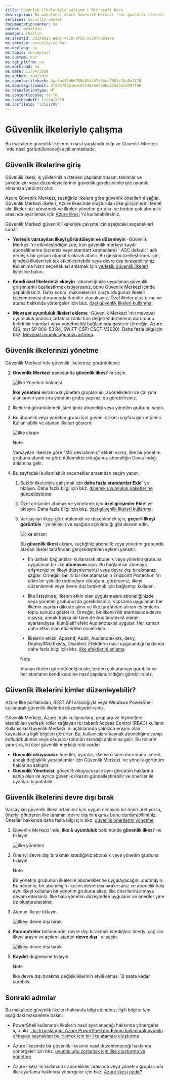 ```yaml
---
title: Güvenlik ilkeleriyle çalışma | Microsoft Docs
description: Bu makalede, Azure Güvenlik Merkezi 'nde güvenlik ilkeleriyle nasıl çalışılacağı açıklanır.
services: security-center
documentationcenter: na
author: memildin
manager: rkarlin
ms.assetid: 2d248817-ae97-4c10-8f5d-5c207a8019ea
ms.service: security-center
ms.devlang: na
ms.topic: conceptual
ms.custom: mvc
ms.tgt_pltfrm: na
ms.workload: na
ms.date: 11/04/2019
ms.author: memildin
ms.openlocfilehash: 4ac6ac52d6d950d814a37e94ea2801c2ba8e4170
ms.sourcegitcommit: 3f8017692169bd75483eefa96c225d45cd497f06
ms.translationtype: MT
ms.contentlocale: tr-TR
ms.lasthandoff: 11/04/2019
ms.locfileid: "73521200"
---
```

# <a name="working-with-security-policies"></a>Güvenlik ilkeleriyle çalışma

Bu makalede güvenlik ilkelerinin nasıl yapılandırıldığı ve Güvenlik Merkezi 'nde nasıl görüntüleneceği açıklanmaktadır. 

## <a name="introduction-to-security-policies"></a>Güvenlik ilkelerine giriş

Güvenlik ilkesi, iş yüklerinizin istenen yapılandırmasını tanımlar ve şirketinizin veya düzenleyicilerinin güvenlik gereksinimleriyle uyumlu olmanıza yardımcı olur.

Azure Güvenlik Merkezi, seçtiğiniz ilkelere göre güvenlik önerilerini sağlar. Güvenlik Merkezi ilkeleri, Azure Ilkesinde oluşturulan ilke girişimlerini temel alır. İlkelerinizi yönetmek ve ilkeleri yönetim grupları ve birden çok abonelik arasında ayarlamak için [Azure ilkesi](../governance/policy/overview.md) 'ni kullanabilirsiniz.

Güvenlik Merkezi güvenlik ilkeleriyle çalışma için aşağıdaki seçenekleri sunar:

* **Yerleşik varsayılan Ilkeyi görüntüleyin ve düzenleyin** -Güvenlik Merkezi 'ni etkinleştirdiğinizde, tüm güvenlik merkezi kayıtlı aboneliklerine (ücretsiz veya standart katmanlara) ' ASC default ' adlı yerleşik bir girişim otomatik olarak atanır. Bu girişimi özelleştirmek için, içindeki ilkeleri tek tek etkinleştirebilir veya devre dışı bırakabilirsiniz. Kullanıma hazır seçenekleri anlamak için [yerleşik güvenlik ilkeleri](security-center-policy-definitions.md) listesine bakın.

* **Kendi özel Ilkelerinizi ekleyin** -aboneliğinize uygulanan güvenlik girişimlerini özelleştirmek istiyorsanız, bunu Güvenlik Merkezi içinde yapabilirsiniz. Daha sonra, makineleriniz oluşturduğunuz ilkeleri izleyememesi durumunda öneriler alacaksınız. Özel ilkeler oluşturma ve atama hakkında yönergeler için bkz. [özel güvenlik Ilkeleri kullanma](custom-security-policies.md).

* **Mevzuat uyumluluk Ilkeleri ekleme** -Güvenlik Merkezi 'nin mevzuat uyumluluk panosu, ortamınızdaki tüm değerlendirmelerin durumunu belirli bir standart veya yönetmeliği bağlamında gösterir (örneğin, Azure CIS, nıst SP 800-53 R4, SWIFT CSP) CSCF-V2020). Daha fazla bilgi için bkz. [Mevzuat uyumluluğunuzu artırma](security-center-compliance-dashboard.md).


## <a name="managing-your-security-policies"></a>Güvenlik ilkelerinizi yönetme

Güvenlik Merkezi'nde güvenlik ilkelerinizi görüntüleme:

1. **Güvenlik Merkezi** panosunda **güvenlik ilkesi**' ni seçin.

    ![İlke Yönetimi bölmesi](./media/security-center-policies/security-center-policy-mgt.png)

   **İlke yönetimi** ekranında yönetim gruplarının, aboneliklerin ve çalışma alanlarının yanı sıra yönetim grubu yapınızı da görebilirsiniz.

1. İlkelerini görüntülemek istediğiniz aboneliği veya yönetim grubunu seçin.

1. Bu abonelik veya yönetim grubu için güvenlik ilkesi sayfası görüntülenir. Kullanılabilir ve atanan ilkeleri gösterir.

   ![ilke ekranı](./media/tutorial-security-policy/security-policy-page.png)

    > [!NOTE]
    > Varsayılan ilkenize göre "MG devralınmış" etiketi varsa, ilke bir yönetim grubuna atandı ve görüntülemekte olduğunuz aboneliğin Devralındığı anlamına gelir.


1. Bu sayfadaki kullanılabilir seçenekler arasından seçim yapın:

    1. Sektör ilkeleriyle çalışmak için **daha fazla standartlar Ekle**' ye tıklayın. Daha fazla bilgi için bkz. [dinamik uyumluluk paketlerine güncelleştirme](update-regulatory-compliance-packages.md).

    1. Özel girişimler atamak ve yönetmek için **özel girişimler Ekle**' ye tıklayın. Daha fazla bilgi için bkz. [özel güvenlik Ilkeleri kullanma](custom-security-policies.md).

    1. Varsayılan ilkeyi görüntülemek ve düzenlemek için, **geçerli Ilkeyi görüntüle** ' ye tıklayın ve aşağıda açıklandığı gibi devam edin. 

       ![ilke ekranı](./media/security-center-policies/policy-screen.png)
       
       Bu **güvenlik ilkesi** ekranı, seçtiğiniz abonelik veya yönetim grubunda atanan ilkeler tarafından gerçekleştirilen eylemi yansıtır.
       
       * En üstteki bağlantıları kullanarak abonelik veya yönetim grubuna uygulanan bir ilke **atamasını** açın. Bu bağlantılar atamaya erişmenizi ve ilkeyi düzenlemenizi veya devre dışı bırakmanızı sağlar. Örneğin, belirli bir ilke atamasının Endpoint Protection 'ın etkin bir şekilde reddediyor olduğunu görürseniz, ilkeyi düzenlemek veya devre dışı bırakmak için bağlantıyı kullanın.
       
       * İlke listesinde, ilkenin etkin olan uygulamasını aboneliğinizde veya yönetim grubunuzda görebilirsiniz. Kapsama uygulanan her ilkenin ayarları dikkate alınır ve ilke tarafından alınan eylemlerin toplu sonucu gösterilir. Örneğin, bir ilkenin bir atamasında devre dışıysa, ancak başka bir tane de Auditınotexist olarak ayarlandıysa, kümülatif efekt Auditınotexist uygular. Her zaman daha etkin olan etkilerden önceliklidir.
       
       * İlkelerin etkisi: Append, Audit, Auditınotexists, deny, DeployIfNotExists, Disabled. Efektlerin nasıl uygulandığı hakkında daha fazla bilgi için bkz. [ilke efektlerini anlama](../governance/policy/concepts/effects.md).

       > [!NOTE]
       > Atanan ilkeleri görüntülediğinizde, birden çok atamayı görebilir ve her atamanın kendi kendine nasıl yapılandırıldığını görebilirsiniz.


## <a name="who-can-edit-security-policies"></a>Güvenlik ilkelerini kimler düzenleyebilir?

Azure Ilke portalından, REST API aracılığıyla veya Windows PowerShell kullanarak güvenlik ilkelerini düzenleyebilirsiniz.

Güvenlik Merkezi, Azure 'daki kullanıcılara, gruplara ve hizmetlere atanabilen yerleşik roller sağlayan rol tabanlı Access Control (RBAC) kullanır. Kullanıcılar Güvenlik Merkezi 'ni açtıklarında yalnızca erişimi olan kaynaklarla ilgili bilgileri görürler. Bu, kullanıcılara kaynak aboneliğine *sahip*, *katkıda*bulunan veya *okuyucu* rolünün atandığı anlamına gelir. Bu rollerin yanı sıra, iki özel güvenlik merkezi rolü vardır:

- **Güvenlik okuyucusu**: öneriler, uyarılar, ilke ve sistem durumunu içeren, ancak değişiklik yapaistemler Için Güvenlik Merkezi 'ne yönelik görünüm haklarına sahiptir.
- **Güvenlik Yöneticisi**: *güvenlik okuyucusu*ile aynı görünüm haklarına sahip olan ve ayrıca güvenlik ilkesini güncelleştirebilir ve öneriler ile uyarıları kapatabilir.


## <a name="disable-security-policies"></a>Güvenlik ilkelerini devre dışı bırak
Varsayılan güvenlik ilkesi ortamınız için uygun olmayan bir öneri üretiyorsa, öneriyi gönderen ilke tanımını devre dışı bırakarak bunu durdurabilirsiniz.
Öneriler hakkında daha fazla bilgi için bkz. [güvenlik önerilerini yönetme](security-center-recommendations.md).

1. Güvenlik Merkezi 'nde, **ilke & uyumluluk** bölümünde **güvenlik ilkesi**' ne tıklayın.

   ![ilke yönetimi](./media/tutorial-security-policy/policy-management.png)

2. Öneriyi devre dışı bırakmak istediğiniz abonelik veya yönetim grubuna tıklayın.

   > [!NOTE]
   > Bir yönetim grubunun ilkelerini aboneliklerine uygulayacağını unutmayın. Bu nedenle, bir aboneliğin ilkesini devre dışı bırakırsanız ve abonelik hala aynı ilkeyi kullanan bir yönetim grubuna aitse, ilke önerilerini almaya devam edersiniz. İlke hala yönetim düzeyinden uygulanır ve öneriler yine de oluşturulacaktır.

1. Atanan ilkeye tıklayın.

   ![ilkeyi devre dışı bırak](./media/tutorial-security-policy/security-policy.png)

1. **Parametreler** bölümünde, devre dışı bırakmak istediğiniz öneriyi çağıran ilkeyi arayın ve açılan listeden **devre dışı** ' yı seçin.

   ![ilkeyi devre dışı bırak](./media/tutorial-security-policy/disable-policy.png)

1. **Kaydet** düğmesine tıklayın.

   > [!NOTE]
   > İlke devre dışı bırakma değişikliklerinin etkili olması 12 saate kadar sürebilir.



## <a name="next-steps"></a>Sonraki adımlar
Bu makalede güvenlik ilkeleri hakkında bilgi edindiniz. İlgili bilgiler için aşağıdaki makalelere bakın:

* PowerShell kullanarak ilkelerin nasıl ayarlanacağı hakkında yönergeler için bkz [. hızlı başlangıç: Azure PowerShell modülünü kullanarak uyumlu olmayan kaynakları belirlemek için bir ilke ataması oluşturma](../governance/policy/assign-policy-powershell.md)

* Azure Ilkesinde bir güvenlik ilkesinin nasıl düzenleneceği hakkında yönergeler için bkz. [uyumluluğu zorlamak için Ilke oluşturma ve yönetme](../governance/policy/tutorials/create-and-manage.md).

* Azure Ilkesi 'ni kullanarak abonelikler arasında veya yönetim gruplarında ilke ayarlama hakkında yönergeler için bkz. [Azure ilkesi nedir?](../governance/policy/overview.md)